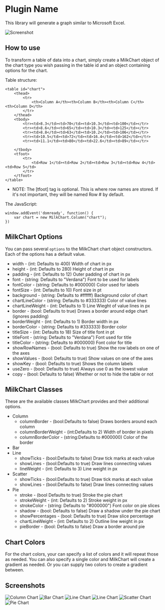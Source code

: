 Plugin Name
===========

This library will generate a graph similar to Microsoft Excel.

![Screenshot](http://www.brettdixon.com/column.jpg)

How to use
----------

To transform a table of data into a chart, simply create a MilkChart object of the chart type you wish passing in the table id and an object containing options for the chart.

Table structure:

	<table id="chart">
	    <thead>
	        <tr>
	            <th>Column A</th><th>Column B</th><th>Column C</th><th>Column D</th> 
	        </tr>
	    </thead>
	    <tbody>
	        <tr><td>8.3</td><td>70</td><td>10.3</td><td>100</td></tr>
	        <tr><td>8.6</td><td>65</td><td>10.3</td><td>125</td></tr>
	        <tr><td>8.8</td><td>63</td><td>10.2</td><td>106</td></tr>
	        <tr><td>10.5</td><td>72</td><td>16.4</td><td>162</td></tr>
	        <tr><td>11.1</td><td>80</td><td>22.6</td><td>89</td></tr>
	    
	    </tbody>
	    <tfoot>
	        <tr>
	            <td>Row 1</td><td>Row 2</td><td>Row 3</td><td>Row 4</td><td>Row 5</td>
	        </tr>
	    </tfoot>
	</table>
	
* NOTE: The [tfoot] tag is optional.  This is where row names are stored.  If it's not important, they will be named Row # by default.

The JavaScript:

	window.addEvent('domready', function() {
	    var chart = new MilkChart.Column("chart");
	})

MilkChart Options
-----------------
You can pass several ``options`` to the MilkChart chart object constructors. Each of the options has a default value.

 * width - (int: Defaults to 400) Width of chart in px
 * height - (int: Defaults to 280) Height of chart in px
 * padding - (int: Defaults to 12) Outer padding of chart in px
 * font - (string: Defaults to "Verdana") Font to be used for labels
 * fontColor - (string: Defaults to #000000) Color used for labels
 * fontSize - (int: Defaults to 10) Font size in pt
 * background - (string: Defaults to #ffffff) Background color of chart
 * chartLineColor - (string: Defaults to #333333) Color of value lines
 * chartLineWeight - (int: Defaults to 1) Line Wieght of value lines in px
 * border - (bool: Defaults to true) Draws a border around edge chart (ignores padding)
 * borderWeight - (int: Defaults to 1) Border width in px
 * borderColor - (string: Defaults to #333333) Border color
 * titleSize - (int: Defaults to 18) Size of title font in pt
 * titleFont - (string: Defaults to "Verdana") Font used for title
 * titleColor - (string: Defaults to #000000) Font color for title
 * showRowNames - (bool: Defaults to true) Show the row labels on one of the axes
 * showValues - (bool: Defaults to true) Show values on one of the axes
 * showKey - (bool: Defaults to true) Shows the column labels
 * useZero - (bool: Defaults to true) Always use 0 as the lowest value
 * copy - (bool: Defaults to false) Whether or not to hide the table or not

MilkChart Classes
-----------------
These are the available classes MilkChart provides and their additional options.

* Column
  - columnBorder - (bool:Defaults to false) Draws borders around each column
  - columnBorderWeight - (int:Defaults to 2) Width of border in pixels
  - columnBorderColor - (string:Defaults to #000000) Color of the border
* Bar
* Line
  - showTicks - (bool:Defaults to false) Draw tick marks at each value
  - showLines - (bool:Defaults to true) Draw lines connecting values
  - lineWeight - (int: Defaults to 3) Line weight in px
* Scatter
  - showTicks - (bool:Defaults to true) Draw tick marks at each value
  - showLines - (bool:Defaults to false) Draw lines connecting values
* Pie
  - stroke - (bool Defaults to true) Stroke the pie chart
  - strokeWeight - (int: Defaults to 2) Stroke weight in px
  - strokeColor - (string: Defaults to "#000000") Font color on pie slices
  - shadow - (bool: Defaults to false) Draw a shadow under the pie chart
  - showPercentages - (bool: Defaults to true) Draw slice percentage
  - chartLineWeight - (int: Defaults to 2) Outline line weight in px
  - pieBorder - (bool: Defaults to false) Draw a border around pie
  
Chart Colors
------------
For the chart colors, your can specify a list of colors and it will repeat those as needed.  You can also specify a single color and MilkChart will create a gradient as needed.  Or you can supply two colors to create a gradient between.

Screenshots
-----------

![Column Chart](http://www.brettdixon.com/column.jpg)
![Bar Chart](http://www.brettdixon.com/bar.jpg)
![Line Chart](http://www.brettdixon.com/line.jpg)
![Line Chart](http://www.brettdixon.com/line.jpg)
![Scatter Chart](http://www.brettdixon.com/scatter.jpg)
![Pie Chart](http://www.brettdixon.com/pie.jpg)
